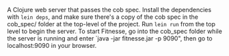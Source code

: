 A Clojure web server that passes the cob spec. Install the dependencies with `lein deps`, and make sure there's a copy of the cob spec in the cob_spec/ folder at the top-level of the project. Run `lein run` from the top level to begin the server. To start Fitnesse, go into the cob_spec folder while the server is running and enter `java -jar fitnesse.jar -p 9090", then go to localhost:9090 in your browser.
